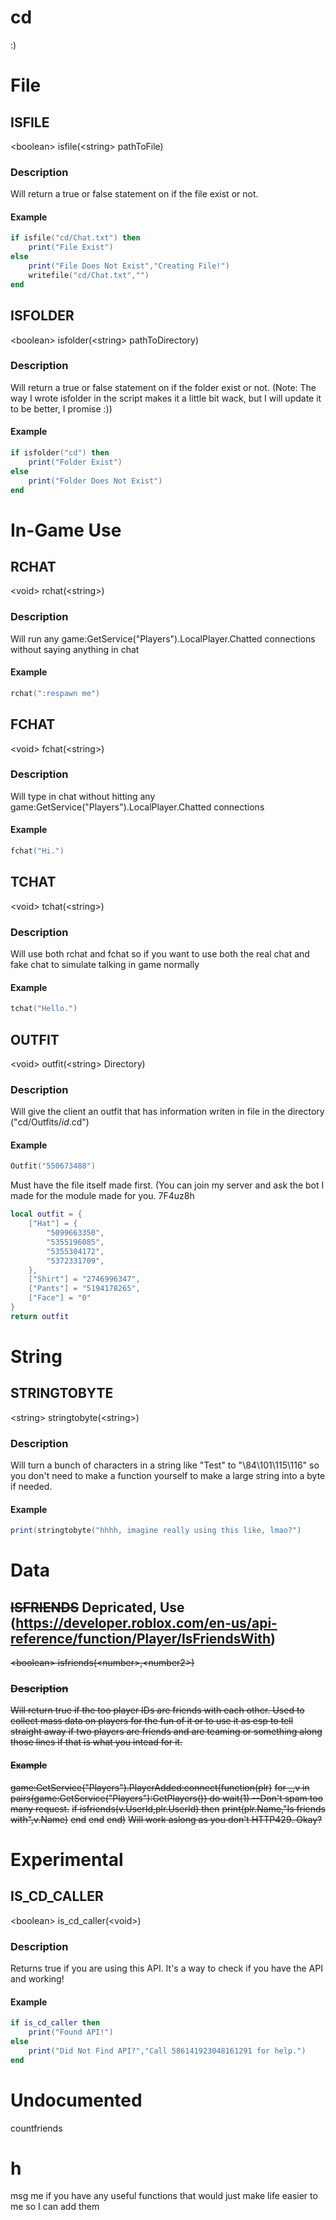 # cd
:)

# File

## ISFILE
\<boolean\> isfile(\<string\> pathToFile)

### Description
Will return a true or false statement on if the file exist or not.

#### Example
```lua
if isfile("cd/Chat.txt") then
	print("File Exist")
else
	print("File Does Not Exist","Creating File!")
	writefile("cd/Chat.txt","")
end
```

## ISFOLDER
\<boolean\> isfolder(\<string\> pathToDirectory)

### Description
Will return a true or false statement on if the folder exist or not. (Note: The way I wrote isfolder in the script makes it a little bit wack, but I will update it to be better, I promise :))

#### Example
```lua
if isfolder("cd") then
	print("Folder Exist")
else
	print("Folder Does Not Exist")
end
```

# In-Game Use

## RCHAT
\<void\> rchat(\<string\>)

### Description
Will run any game:GetService("Players").LocalPlayer.Chatted connections without saying anything in chat

#### Example
```lua
rchat(":respawn me")
```

## FCHAT
\<void\> fchat(\<string\>)

### Description
Will type in chat without hitting any game:GetService("Players").LocalPlayer.Chatted connections

#### Example
```lua
fchat("Hi.")
```

## TCHAT
\<void\> tchat(\<string\>)

### Description
Will use both rchat and fchat so if you want to use both the real chat and fake chat to simulate talking in game normally

#### Example
```lua
tchat("Hello.") 
```

## OUTFIT
\<void\> outfit(\<string\> Directory)

### Description
Will give the client an outfit that has information writen in file in the directory ("cd/Outfits/$id$.cd")

#### Example
```lua
Outfit("550673488") 
```
Must have the file itself made first. (You can join my server and ask the bot I made for the module made for you. 7F4uz8h
```lua
local outfit = {
	["Hat"] = {
		"5099663350",
		"5355196085",
		"5355304172",
		"5372331709",
	},
	["Shirt"] = "2746996347",
	["Pants"] = "5194178265",
	["Face"] = "0"
}
return outfit
```

# String

## STRINGTOBYTE
\<string\> stringtobyte(\<string\>)

### Description
Will turn a bunch of characters in a string like "Test" to "\84\101\115\116" so you don't need to make a function yourself to make a large string into a byte if needed.

#### Example
```lua
print(stringtobyte("hhhh, imagine really using this like, lmao?")
```

# Data

## ~~ISFRIENDS~~ Depricated, Use (https://developer.roblox.com/en-us/api-reference/function/Player/IsFriendsWith)
~~\<boolean\> isfriends(\<number\>,\<number2\>)~~

### ~~Description~~
~~Will return true if the too player IDs are friends with each other. Used to collect mass data on players for the fun of it or to use it as esp to tell straight away if two players are friends and are teaming or something along those lines if that is what you intead for it.~~

#### ~~Example~~
~~game:GetService("Players").PlayerAdded:connect(function(plr)~~
	~~for _,v in pairs(game:GetService("Players"):GetPlayers()) do wait(1) --Don't spam too many request.~~
		~~if isfriends(v.UserId,plr.UserId) then~~
			~~print(plr.Name,"Is friends with",v.Name)~~
		~~end~~
	~~end~~
~~end)~~
~~Will work aslong as you don't HTTP429. Okay?~~

# Experimental

## IS_CD_CALLER
\<boolean\> is_cd_caller(\<void\>)

### Description
Returns true if you are using this API. It's a way to check if you have the API and working!

#### Example
```lua
if is_cd_caller then
	print("Found API!")
else
	print("Did Not Find API?","Call 586141923048161291 for help.")
end
```

# Undocumented
countfriends

# h
msg me if you have any useful functions that would just make life easier to me so I can add them
